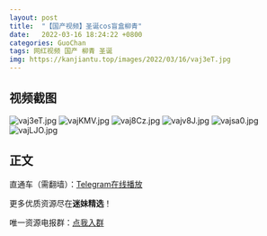 ```yaml
---
layout: post
title:  "【国产视频】圣诞cos盲盒柳青"
date:   2022-03-16 18:24:22 +0800
categories: GuoChan
tags: 网红视频 国产 柳青 圣诞
img: https://kanjiantu.top/images/2022/03/16/vaj3eT.jpg
---
```



## 视频截图

![vaj3eT.jpg](https://kanjiantu.top/images/2022/03/16/vaj3eT.jpg)
![vajKMV.jpg](https://kanjiantu.top/images/2022/03/16/vajKMV.jpg)
![vaj8Cz.jpg](https://kanjiantu.top/images/2022/03/16/vaj8Cz.jpg)
![vajv8J.jpg](https://kanjiantu.top/images/2022/03/16/vajv8J.jpg)
![vajsa0.jpg](https://kanjiantu.top/images/2022/03/16/vajsa0.jpg)
![vajLJO.jpg](https://kanjiantu.top/images/2022/03/16/vajLJO.jpg)

## 正文

直通车（需翻墙）：[Telegram在线播放](https://t.me/mimeijingxuan/72)

更多优质资源尽在**迷妹精选**！

唯一资源电报群：[点我入群](https://t.me/mimeijingxuan)


